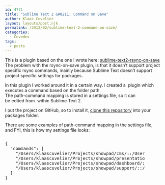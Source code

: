 ```yaml
---
id: 4771
title: "Sublime Text 2 &#8211; Command on Save"
author: Klaas Cuvelier
layout: layouts/post.njk
permalink: /2012/02/sublime-text-2-command-on-save/
categories:
  - Cuvedev
tags:
  - posts
---
```


This is a plugin based on the one I wrote here: [sublime-text2-rsync-on-save][1]  
The problem with the rsync-on-save plugin, is that it doesn&#8217;t support project specific rsync commands, mainly because Sublime Text doesn&#8217;t support project specific settings for packages.

In this plugin I worked around it in a certain way. I created a  plugin which executes a command based on the folder path.  
The path-command mapping is stored in a settings file, so it can be edited from  within Sublime Text 2.

I put the project on GitHub, so to install it, [clone this repository][2] into your packages folder.

There are some examples of path-command mapping in the settings file, and FYI, this is how my settings file looks:

<div style="width: 90%; overflow: auto">
  <pre>{
  "commands": [
    "/Users/klaascuvelier/Projects/showpad/cms/::/Users/klaascuvelier/Projects/showpad/cms/commandonsave.sh &",
    "/Users/klaascuvelier/Projects/showpad/presentation/::/Users/klaascuvelier/Projects/showpad/presentation/commandonsave.sh &",
    "/Users/klaascuvelier/Projects/showpad/dashboard/::/Users/klaascuvelier/Projects/showpad/dashboard/commandonsave.sh &",
    "/Users/klaascuvelier/Projects/showpad/support/::/Users/klaascuvelier/Projects/showpad/support/commandonsave.sh &"
  ]
}</pre>
</div>

[1]: /2011/12/sublime-text-2-rsync-on-save/
[2]: https://github.com/klaascuvelier/ST2-CommandOnSave
